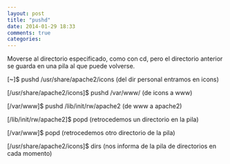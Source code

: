 ```yaml
---
layout: post
title: "pushd"
date: 2014-01-29 18:33
comments: true
categories: 
---
```

Moverse al directorio especificado, como con cd, pero el directorio anterior se guarda en una pila al que puede volverse. 

[~]$ pushd /usr/share/apache2/icons (del dir personal entramos en icons) 

[/usr/share/apache2/icons]$ pushd /var/www/ (de icons a www) 

[/var/www]$ pushd /lib/init/rw/apache2 (de www a apache2) 

[/lib/init/rw/apache2]$ popd (retrocedemos un directorio en la pila) 

[/var/www]$ popd (retrocedemos otro directorio de la pila) 

[/usr/share/apache2/icons]$ dirs (nos informa de la pila de directorios en cada momento)

